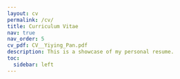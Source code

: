 ```yaml
---
layout: cv
permalink: /cv/
title: Curriculum Vitae
nav: true
nav_order: 5
cv_pdf: CV__Yiying_Pan.pdf
description: This is a showcase of my personal resume. 
toc:
  sidebar: left
---
```

